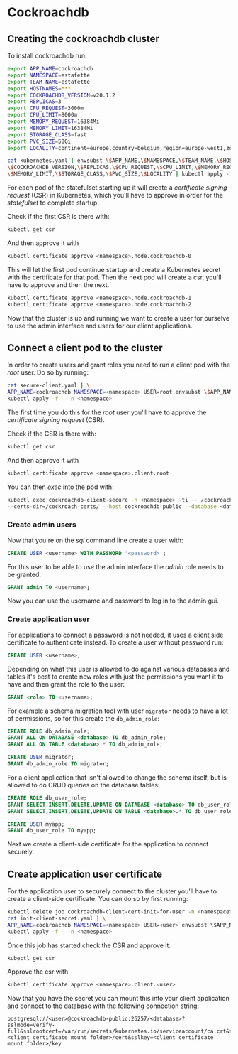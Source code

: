 # Cockroachdb

## Creating the cockroachdb cluster

To install cockroachdb run:

```bash
export APP_NAME=cockroachdb
export NAMESPACE=estafette
export TEAM_NAME=estafette
export HOSTNAMES=***
export COCKROACHDB_VERSION=v20.1.2
export REPLICAS=3
export CPU_REQUEST=3000m
export CPU_LIMIT=8000m
export MEMORY_REQUEST=16384Mi
export MEMORY_LIMIT=16384Mi
export STORAGE_CLASS=fast
export PVC_SIZE=50Gi
export LOCALITY=continent=europe,country=belgium,region=europe-west1,zone=europe-west1-c

cat kubernetes.yaml | envsubst \$APP_NAME,\$NAMESPACE,\$TEAM_NAME,\$HOSTNAMES,\
\$COCKROACHDB_VERSION,\$REPLICAS,\$CPU_REQUEST,\$CPU_LIMIT,\$MEMORY_REQUEST,\
\$MEMORY_LIMIT,\$STORAGE_CLASS,\$PVC_SIZE,\$LOCALITY | kubectl apply -f -
```

For each pod of the statefulset starting up it will create a _certificate signing request_ (CSR) in Kubernetes, which you'll have to approve in order for the _statefulset_ to complete startup:

Check if the first CSR is there with:

```bash
kubectl get csr
```

And then approve it with

```bash
kubectl certificate approve <namespace>.node.cockroachdb-0
```

This will let the first pod continue startup and create a Kubernetes secret with the certificate for that pod. Then the next pod will create a csr, you'll have to approve and then the next.

```bash
kubectl certificate approve <namespace>.node.cockroachdb-1
kubectl certificate approve <namespace>.node.cockroachdb-2
```

Now that the cluster is up and running we want to create a user for ourselve to use the admin interface and users for our client applications.

## Connect a client pod to the cluster

In order to create users and grant roles you need to run a client pod with the _root_ user. Do so by running:

```bash
cat secure-client.yaml | \
APP_NAME=cockroachdb NAMESPACE=<namespace> USER=root envsubst \$APP_NAME,\$NAMESPACE,\$USER | \
kubectl apply -f - -n <namespace>
```

The first time you do this for the _root_ user you'll have to approve the _certificate signing request_ (CSR).

Check if the CSR is there with:

```bash
kubectl get csr
```

And then approve it with

```bash
kubectl certificate approve <namespace>.client.root
```

You can then _exec_ into the pod with:

```bash
kubectl exec cockroachdb-client-secure -n <namespace> -ti -- /cockroach/cockroach sql \
--certs-dir=/cockroach-certs/ --host cockroachdb-public --database <database>
```

### Create admin users

Now that you're on the _sql_ command line create a user with:

```sql
CREATE USER <username> WITH PASSWORD '<password>';
```

For this user to be able to use the admin interface the _admin_ role needs to be granted:

```sql
GRANT admin TO <username>;
```

Now you can use the username and password to log in to the admin gui.

### Create application user

For applications to connect a password is not needed, it uses a client side certificate to authenticate instead. To create a user without password run:

```sql
CREATE USER <username>;
```

Depending on what this user is allowed to do against various databases and tables it's best to create new roles with just the permissions you want it to have and then grant the role to the user:

```sql
GRANT <role> TO <username>;
```

For example a schema migration tool with user `migrator` needs to have a lot of permissions, so for this create the `db_admin_role`:

```sql
CREATE ROLE db_admin_role;
GRANT ALL ON DATABASE <database> TO db_admin_role;
GRANT ALL ON TABLE <database>.* TO db_admin_role;

CREATE USER migrator;
GRANT db_admin_role TO migrator;
```

For a client application that isn't allowed to change the schema itself, but is allowed to do CRUD queries on the database tables:

```sql
CREATE ROLE db_user_role;
GRANT SELECT,INSERT,DELETE,UPDATE ON DATABASE <database> TO db_user_role;
GRANT SELECT,INSERT,DELETE,UPDATE ON TABLE <database>.* TO db_user_role;

CREATE USER myapp;
GRANT db_user_role TO myapp;
```

Next we create a client-side certificate for the application to connect securely.

## Create application user certificate

For the application user to securely connect to the cluster you'll have to create a client-side certificate. You can do so by first running:

```bash
kubectl delete job cockroachdb-client-cert-init-for-user -n <namespace> --ignore-not-found
cat init-client-secret.yaml | \
APP_NAME=cockroachdb NAMESPACE=<namespace> USER=<user> envsubst \$APP_NAME,\$NAMESPACE,\$USER | \
kubectl apply -f - -n <namespace>
```

Once this job has started check the CSR and approve it:

```bash
kubectl get csr
```

Approve the csr with

```bash
kubectl certificate approve <namespace>.client.<user>
```

Now that you have the secret you can mount this into your client application and connect to the database with the following connection string:

```
postgresql://<user>@cockroachdb-public:26257/<database>?sslmode=verify-full&sslrootcert=/var/run/secrets/kubernetes.io/serviceaccount/ca.crt&sslcert=<client certificate mount folder>/cert&sslkey=<client certificate mount folder>/key
```